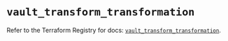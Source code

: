 # `vault_transform_transformation`

Refer to the Terraform Registry for docs: [`vault_transform_transformation`](https://registry.terraform.io/providers/hashicorp/vault/3.24.0/docs/resources/transform_transformation).
